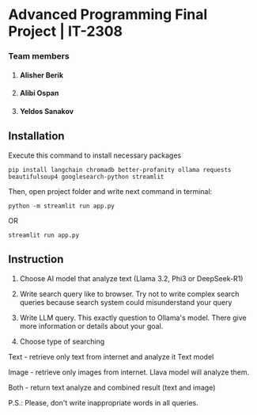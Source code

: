 
# Advanced Programming Final Project | IT-2308

### Team members

1) #### Alisher Berik
2) #### Alibi Ospan
3) #### Yeldos Sanakov


## Installation
Execute this command to install necessary packages
```
pip install langchain chromadb better-profanity ollama requests beautifulsoup4 googlesearch-python streamlit
```

Then, open project folder and write next command in terminal:
```
python -m streamlit run app.py
```
OR
```
streamlit run app.py
```


## Instruction

1) Choose AI model that analyze text (Llama 3.2, Phi3 or DeepSeek-R1)

2) Write search query like to browser. Try not to write complex search queries because search system could misunderstand your query

3) Write LLM query. This exactly question to Ollama's model. There give more information or details about your goal.

4) Choose type of searching

Text - retrieve only text from internet and analyze it Text model

Image - retrieve only images from internet. Llava model will analyze them.

Both - return text analyze and combined result (text and image)

P.S.: Please, don't write inappropriate words in all queries.

